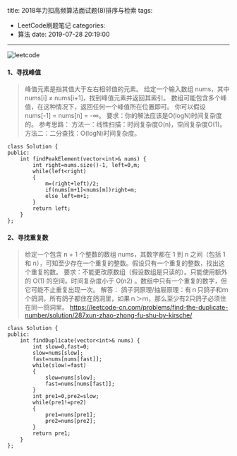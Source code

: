 title: 2018年力扣高频算法面试题(8)排序与检索
tags:
  - LeetCode刷题笔记
categories:
  - 算法
date: 2019-07-28 20:19:00
---
![leetcode](https://imgconvert.csdnimg.cn/aHR0cHM6Ly9zczAuYmFpZHUuY29tLzczdDFiamVoMUJGM29kQ2YvaXQvdT00MTcyNTQ4MTE1LDExOTA2MDYwMzYmZm09ODUmcz0yQjQ1M0E2QTg1NDYyNkY1NTVFQzdDMDgwMDAwRTA5MA#pic_center)

<!--more-->

#### 1、寻找峰值

> 峰值元素是指其值大于左右相邻值的元素。
给定一个输入数组 nums，其中 nums[i] ≠ nums[i+1]，找到峰值元素并返回其索引。
数组可能包含多个峰值，在这种情况下，返回任何一个峰值所在位置即可。
你可以假设 nums[-1] = nums[n] = -∞。
>要求：你的解法应该是O(logN)时间复杂度的。
>参考思路：
方法一：线性扫描：时间复杂度O(n)，空间复杂度O(1)。
方法二：二分查找：O(logN)时间复杂度。

```
class Solution {
public:
    int findPeakElement(vector<int>& nums) {
        int right=nums.size()-1, left=0,m;
        while(left<right)
        {
            m=(right+left)/2;
            if(nums[m+1]<nums[m])right=m;
            else left=m+1;
        }
        return left;
    }
};
```

#### 2、寻找重复数
>给定一个包含 n + 1 个整数的数组 nums，其数字都在 1 到 n 之间（包括 1 和 n），可知至少存在一个重复的整数。假设只有一个重复的整数，找出这个重复的数。
>要求：不能更改原数组（假设数组是只读的）。只能使用额外的 O(1) 的空间。时间复杂度小于 O(n2) 。数组中只有一个重复的数字，但它可能不止重复出现一次。
>解答：
鸽子洞原理/抽屉原理：有ｎ只鸽子和ｍ个鸽洞，所有鸽子都住在鸽洞里，如果ｎ＞ｍ，那么至少有2只鸽子必须住在同一鸽洞里。
https://leetcode-cn.com/problems/find-the-duplicate-number/solution/287xun-zhao-zhong-fu-shu-by-kirsche/

```
class Solution {
public:
    int findDuplicate(vector<int>& nums) {
        int slow=0,fast=0;
        slow=nums[slow];
        fast=nums[nums[fast]];
        while(slow!=fast)
        {
            slow=nums[slow];
            fast=nums[nums[fast]];
        }
        int pre1=0,pre2=slow;
        while(pre1!=pre2)
        {
            pre1=nums[pre1];
            pre2=nums[pre2];
        }
        return pre1;
    }
};
```